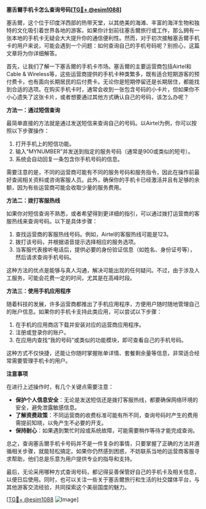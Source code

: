 **塞舌爾手机卡怎么查询号码[[TG💪+ @esim1088](https://t.me/s/esim1088)]**

塞舌爾，这个位于印度洋西部的热带天堂，以其绝美的海滩、丰富的海洋生物和独特的文化吸引着世界各地的游客。如果你计划前往塞舌爾旅行或工作，那么拥有一张本地的手机卡无疑会大大提升你的通信便利性。然而，对于初次接触塞舌爾手机卡的用户来说，可能会遇到一个问题：如何查询自己的手机号码呢？别担心，这篇文章将为你详细解答。

首先，让我们了解一下塞舌爾的手机卡市场。塞舌爾的主要运营商包括Airtel和Cable & Wireless等，这些运营商提供的手机卡种类繁多，既有适合短期游客的预付费卡，也有面向长期居民的后付费卡。无论你是短期停留还是长期居住，都能找到合适的选项。在购买手机卡时，通常会收到一张包含号码的小卡片，但如果你不小心遗失了这张卡片，或者想要通过其他方式确认自己的号码，该怎么办呢？

**方法一：通过短信查询**

最简单直接的方法就是通过发送短信来查询自己的号码。以Airtel为例，你可以按照以下步骤操作：

1. 打开手机上的短信功能。
2. 输入“MYNUMBER”并发送到指定的服务号码（通常是900或类似的短号）。
3. 系统会自动回复一条包含你手机号码的信息。

需要注意的是，不同的运营商可能有不同的服务号码和服务指令，因此在操作前最好查阅相关资料或咨询客服人员。此外，确保你的手机卡已经激活并且有足够的余额，因为有些运营商可能会收取少量的服务费用。

**方法二：拨打客服热线**

如果你对短信查询不熟悉，或者希望得到更详细的指引，可以通过拨打运营商的客服热线来查询号码。以下是具体步骤：

1. 查找运营商的客服热线号码。例如，Airtel的客服热线可能是123。
2. 拨打该号码，并根据语音提示选择相应的服务选项。
3. 当客服代表接听电话后，提供必要的身份验证信息（如姓名、身份证号等），然后请求查询手机号码。

这种方法的优点是能够与真人沟通，解决可能出现的任何疑问。不过，由于涉及人工服务，可能会花费一定的时间，尤其是在高峰时段。

**方法三：使用手机应用程序**

随着科技的发展，许多运营商都推出了手机应用程序，方便用户随时随地管理自己的账户信息。如果你的手机卡支持此类应用，可以尝试以下步骤：

1. 在手机的应用商店下载并安装对应的运营商应用程序。
2. 注册或登录你的账户。
3. 在应用内查找“我的号码”或类似的功能模块，即可查看自己的手机号码。

这种方式不仅快捷，还能让你随时掌握账单详情、套餐剩余量等信息，非常适合经常需要管理手机卡的用户。

**注意事项**

在进行上述操作时，有几个关键点需要注意：

- **保护个人信息安全**：无论是发送短信还是拨打客服热线，都要确保网络环境的安全，避免泄露敏感信息。
- **了解资费政策**：不同运营商的收费标准可能有所不同，查询号码时产生的费用需提前知晓，以免产生不必要的开支。
- **保持耐心**：如果遇到繁忙时段或系统故障，可能需要稍作等待才能完成查询。

总之，查询塞舌爾手机卡号码并不是一件复杂的事情，只要掌握了正确的方法并遵循相关步骤，就能轻松搞定。如果你仍然感到困惑，不妨联系当地的运营商客服寻求帮助，他们总是乐意为用户提供专业的指导和支持。

最后，无论采用哪种方式查询号码，都记得妥善保管好自己的手机卡及相关信息，以便日后使用。同时，也可以关注一些关于塞舌爾旅行和生活的社交媒体平台，与其他游客交流经验，共同探索这个美丽国度的魅力。

[[TG💪+ @esim1088](https://t.me/s/esim1088) ![Image](https://i.postimg.cc/4NQfJmqS/Snipaste-2025-05-13-00-14-12.png)]